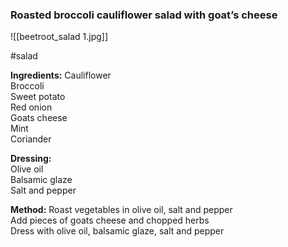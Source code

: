 ### Roasted broccoli cauliflower salad with goat’s cheese

![[beetroot_salad 1.jpg]]

#salad

**Ingredients:**
Cauliflower  
Broccoli  
Sweet potato  
Red onion  
Goats cheese  
Mint  
Coriander  

**Dressing:**  
Olive oil  
Balsamic glaze  
Salt and pepper

**Method:**
Roast vegetables in olive oil, salt and pepper  
Add pieces of goats cheese and chopped herbs  
Dress with olive oil, balsamic glaze, salt and pepper